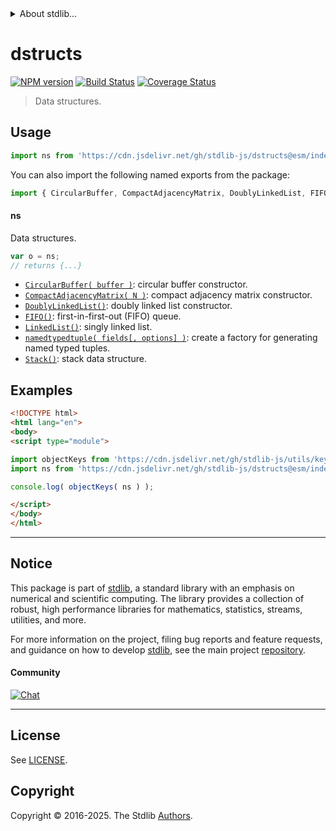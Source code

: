 <!--

@license Apache-2.0

Copyright (c) 2025 The Stdlib Authors.

Licensed under the Apache License, Version 2.0 (the "License");
you may not use this file except in compliance with the License.
You may obtain a copy of the License at

   http://www.apache.org/licenses/LICENSE-2.0

Unless required by applicable law or agreed to in writing, software
distributed under the License is distributed on an "AS IS" BASIS,
WITHOUT WARRANTIES OR CONDITIONS OF ANY KIND, either express or implied.
See the License for the specific language governing permissions and
limitations under the License.

-->


<details>
  <summary>
    About stdlib...
  </summary>
  <p>We believe in a future in which the web is a preferred environment for numerical computation. To help realize this future, we've built stdlib. stdlib is a standard library, with an emphasis on numerical and scientific computation, written in JavaScript (and C) for execution in browsers and in Node.js.</p>
  <p>The library is fully decomposable, being architected in such a way that you can swap out and mix and match APIs and functionality to cater to your exact preferences and use cases.</p>
  <p>When you use stdlib, you can be absolutely certain that you are using the most thorough, rigorous, well-written, studied, documented, tested, measured, and high-quality code out there.</p>
  <p>To join us in bringing numerical computing to the web, get started by checking us out on <a href="https://github.com/stdlib-js/stdlib">GitHub</a>, and please consider <a href="https://opencollective.com/stdlib">financially supporting stdlib</a>. We greatly appreciate your continued support!</p>
</details>

# dstructs

[![NPM version][npm-image]][npm-url] [![Build Status][test-image]][test-url] [![Coverage Status][coverage-image]][coverage-url] <!-- [![dependencies][dependencies-image]][dependencies-url] -->

> Data structures.



<section class="usage">

## Usage

```javascript
import ns from 'https://cdn.jsdelivr.net/gh/stdlib-js/dstructs@esm/index.mjs';
```

You can also import the following named exports from the package:

```javascript
import { CircularBuffer, CompactAdjacencyMatrix, DoublyLinkedList, FIFO, LinkedList, Stack, namedtypedtuple } from 'https://cdn.jsdelivr.net/gh/stdlib-js/dstructs@esm/index.mjs';
```

#### ns

Data structures.

```javascript
var o = ns;
// returns {...}
```

<!-- <toc pattern="*"> -->

<div class="namespace-toc">

-   <span class="signature">[`CircularBuffer( buffer )`][@stdlib/dstructs/circular-buffer]</span><span class="delimiter">: </span><span class="description">circular buffer constructor.</span>
-   <span class="signature">[`CompactAdjacencyMatrix( N )`][@stdlib/dstructs/compact-adjacency-matrix]</span><span class="delimiter">: </span><span class="description">compact adjacency matrix constructor.</span>
-   <span class="signature">[`DoublyLinkedList()`][@stdlib/dstructs/doubly-linked-list]</span><span class="delimiter">: </span><span class="description">doubly linked list constructor.</span>
-   <span class="signature">[`FIFO()`][@stdlib/dstructs/fifo]</span><span class="delimiter">: </span><span class="description">first-in-first-out (FIFO) queue.</span>
-   <span class="signature">[`LinkedList()`][@stdlib/dstructs/linked-list]</span><span class="delimiter">: </span><span class="description">singly linked list.</span>
-   <span class="signature">[`namedtypedtuple( fields[, options] )`][@stdlib/dstructs/named-typed-tuple]</span><span class="delimiter">: </span><span class="description">create a factory for generating named typed tuples.</span>
-   <span class="signature">[`Stack()`][@stdlib/dstructs/stack]</span><span class="delimiter">: </span><span class="description">stack data structure.</span>

</div>

<!-- </toc> -->

</section>

<!-- /.usage -->

<section class="examples">

## Examples

<!-- TODO: better examples -->

<!-- eslint no-undef: "error" -->

```html
<!DOCTYPE html>
<html lang="en">
<body>
<script type="module">

import objectKeys from 'https://cdn.jsdelivr.net/gh/stdlib-js/utils/keys@esm/index.mjs';
import ns from 'https://cdn.jsdelivr.net/gh/stdlib-js/dstructs@esm/index.mjs';

console.log( objectKeys( ns ) );

</script>
</body>
</html>
```

</section>

<!-- /.examples -->

<!-- Section for related `stdlib` packages. Do not manually edit this section, as it is automatically populated. -->

<section class="related">

</section>

<!-- /.related -->

<!-- Section for all links. Make sure to keep an empty line after the `section` element and another before the `/section` close. -->


<section class="main-repo" >

* * *

## Notice

This package is part of [stdlib][stdlib], a standard library with an emphasis on numerical and scientific computing. The library provides a collection of robust, high performance libraries for mathematics, statistics, streams, utilities, and more.

For more information on the project, filing bug reports and feature requests, and guidance on how to develop [stdlib][stdlib], see the main project [repository][stdlib].

#### Community

[![Chat][chat-image]][chat-url]

---

## License

See [LICENSE][stdlib-license].


## Copyright

Copyright &copy; 2016-2025. The Stdlib [Authors][stdlib-authors].

</section>

<!-- /.stdlib -->

<!-- Section for all links. Make sure to keep an empty line after the `section` element and another before the `/section` close. -->

<section class="links">

[npm-image]: http://img.shields.io/npm/v/@stdlib/dstructs.svg
[npm-url]: https://npmjs.org/package/@stdlib/dstructs

[test-image]: https://github.com/stdlib-js/dstructs/actions/workflows/test.yml/badge.svg?branch=main
[test-url]: https://github.com/stdlib-js/dstructs/actions/workflows/test.yml?query=branch:main

[coverage-image]: https://img.shields.io/codecov/c/github/stdlib-js/dstructs/main.svg
[coverage-url]: https://codecov.io/github/stdlib-js/dstructs?branch=main

<!--

[dependencies-image]: https://img.shields.io/david/stdlib-js/dstructs.svg
[dependencies-url]: https://david-dm.org/stdlib-js/dstructs/main

-->

[chat-image]: https://img.shields.io/gitter/room/stdlib-js/stdlib.svg
[chat-url]: https://app.gitter.im/#/room/#stdlib-js_stdlib:gitter.im

[stdlib]: https://github.com/stdlib-js/stdlib

[stdlib-authors]: https://github.com/stdlib-js/stdlib/graphs/contributors

[umd]: https://github.com/umdjs/umd
[es-module]: https://developer.mozilla.org/en-US/docs/Web/JavaScript/Guide/Modules

[deno-url]: https://github.com/stdlib-js/dstructs/tree/deno
[deno-readme]: https://github.com/stdlib-js/dstructs/blob/deno/README.md
[umd-url]: https://github.com/stdlib-js/dstructs/tree/umd
[umd-readme]: https://github.com/stdlib-js/dstructs/blob/umd/README.md
[esm-url]: https://github.com/stdlib-js/dstructs/tree/esm
[esm-readme]: https://github.com/stdlib-js/dstructs/blob/esm/README.md
[branches-url]: https://github.com/stdlib-js/dstructs/blob/main/branches.md

[stdlib-license]: https://raw.githubusercontent.com/stdlib-js/dstructs/main/LICENSE

<!-- <toc-links> -->

[@stdlib/dstructs/circular-buffer]: https://github.com/stdlib-js/dstructs/tree/main/circular-buffer

[@stdlib/dstructs/compact-adjacency-matrix]: https://github.com/stdlib-js/dstructs/tree/main/compact-adjacency-matrix

[@stdlib/dstructs/doubly-linked-list]: https://github.com/stdlib-js/dstructs/tree/main/doubly-linked-list

[@stdlib/dstructs/fifo]: https://github.com/stdlib-js/dstructs/tree/main/fifo

[@stdlib/dstructs/linked-list]: https://github.com/stdlib-js/dstructs/tree/main/linked-list

[@stdlib/dstructs/named-typed-tuple]: https://github.com/stdlib-js/dstructs/tree/main/named-typed-tuple

[@stdlib/dstructs/stack]: https://github.com/stdlib-js/dstructs/tree/main/stack

<!-- </toc-links> -->

</section>

<!-- /.links -->
